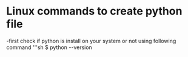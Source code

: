 # Linux commands to create python file
  -first check if python is install on your system or not using following command
  '''sh
  $ python --version